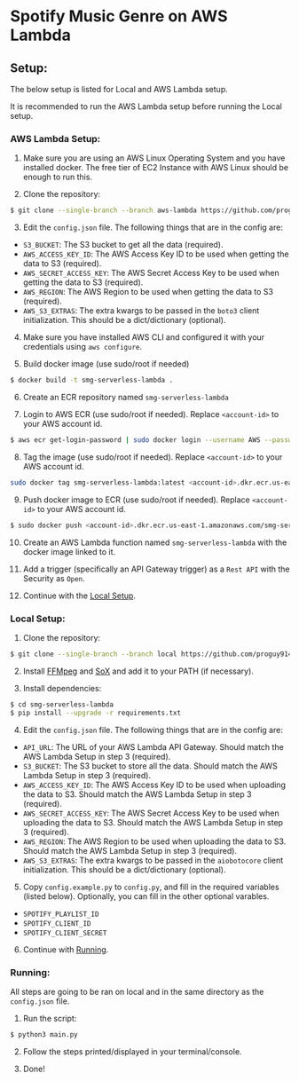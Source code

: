 # Spotify Music Genre on AWS Lambda

## Setup:
The below setup is listed for Local and AWS Lambda setup.

It is recommended to run the AWS Lambda setup before running the Local setup.

### AWS Lambda Setup:
1. Make sure you are using an AWS Linux Operating System and you have installed docker. The free tier of EC2 Instance with AWS Linux should be enough to run this.

2. Clone the repository:
```bash
$ git clone --single-branch --branch aws-lambda https://github.com/proguy914629bot/smg-serverless-lambda
```

3. Edit the `config.json` file. The following things that are in the config are:
- `S3_BUCKET`: The S3 bucket to get all the data (required).
- `AWS_ACCESS_KEY_ID`: The AWS Access Key ID to be used when getting the data to S3 (required).
- `AWS_SECRET_ACCESS_KEY`: The AWS Secret Access Key to be used when getting the data to S3 (required).
- `AWS_REGION`: The AWS Region to be used when getting the data to S3 (required).
- `AWS_S3_EXTRAS`: The extra kwargs to be passed in the `boto3` client initialization. This should be a dict/dictionary (optional).

4. Make sure you have installed AWS CLI and configured it with your credentials using `aws configure`.

5. Build docker image (use sudo/root if needed)
```bash
$ docker build -t smg-serverless-lambda .
```

6. Create an ECR repository named `smg-serverless-lambda`

7. Login to AWS ECR (use sudo/root if needed). Replace `<account-id>` to your AWS account id.
```bash
$ aws ecr get-login-password | sudo docker login --username AWS --password-stdin <account-id>.dkr.ecr.us-east-1.amazonaws.com
```

8. Tag the image (use sudo/root if needed). Replace `<account-id>` to your AWS account id.
```bash
sudo docker tag smg-serverless-lambda:latest <account-id>.dkr.ecr.us-east-1.amazonaws.com/smg-serverless-lambda:latest
```

9. Push docker image to ECR (use sudo/root if needed). Replace `<account-id>` to your AWS account id.
```bash
$ sudo docker push <account-id>.dkr.ecr.us-east-1.amazonaws.com/smg-serverless-lambda:latest
```

10. Create an AWS Lambda function named `smg-serverless-lambda` with the docker image linked to it.

11. Add a trigger (specifically an API Gateway trigger) as a `Rest API` with the Security as `Open`.

12. Continue with the [Local Setup](#local-setup).

### Local Setup:
1. Clone the repository:
```bash 
$ git clone --single-branch --branch local https://github.com/proguy914629bot/smg-serverless-lambda
```

2. Install [FFMpeg](https://ffmpeg.org/download.html) and [SoX](http://sox.sourceforge.net/) and add it to your PATH (if necessary).

3. Install dependencies:
```bash
$ cd smg-serverless-lambda
$ pip install --upgrade -r requirements.txt
```

4. Edit the `config.json` file. The following things that are in the config are:
- `API_URL`: The URL of your AWS Lambda API Gateway. Should match the AWS Lambda Setup in step 3 (required).
- `S3_BUCKET`: The S3 bucket to store all the data. Should match the AWS Lambda Setup in step 3 (required).
- `AWS_ACCESS_KEY_ID`: The AWS Access Key ID to be used when uploading the data to S3. Should match the AWS Lambda Setup in step 3 (required).
- `AWS_SECRET_ACCESS_KEY`: The AWS Secret Access Key to be used when uploading the data to S3. Should match the AWS Lambda Setup in step 3 (required).
- `AWS_REGION`: The AWS Region to be used when uploading the data to S3. Should match the AWS Lambda Setup in step 3 (required).
- `AWS_S3_EXTRAS`: The extra kwargs to be passed in the `aiobotocore` client initialization. This should be a dict/dictionary (optional).


5. Copy `config.example.py` to `config.py`, and fill in the required variables (listed below). Optionally, you can fill in the other optional varables.
- `SPOTIFY_PLAYLIST_ID`
- `SPOTIFY_CLIENT_ID`
- `SPOTIFY_CLIENT_SECRET`


6. Continue with [Running](#running).

### Running:
All steps are going to be ran on local and in the same directory as the `config.json` file.

1. Run the script:
```bash
$ python3 main.py
```

2. Follow the steps printed/displayed in your terminal/console.

3. Done!
